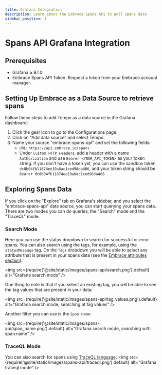 ```yaml
---
title: Grafana Integration
description: Learn about the Embrace Spans API to pull spans data 
sidebar_position: 1
---
```


# Spans API Grafana Integration

## Prerequisites

- Grafana ≥ 9.1.0
- Embrace Spans API Token. Request a token from your Embrace account manager.

## Setting Up Embrace as a Data Source to retrieve spans

Follow these steps to add Tempo as a data source in the Grafana dashboard:
1. Click the gear icon to go to the Configurations page.
2. Click on "Add data source" and select Tempo.
3. Name your source "embrace-spans-api" and set the following fields:
    - `URL`: `https://api.embrace.io/spans`
    - Under `Custom HTTP Headers`, add a header with a name `Authorization` and use `Bearer <YOUR_API_TOKEN>` as your token string. If you don't have a token yet, you can use the sandbox token `dc8b04fb11874ee19a6ac1ced98da486`, and your token string should be `Bearer dc8b04fb11874ee19a6ac1ced98da486`.

## Exploring Spans Data

If you click on the "Explore" tab on Grafana's sidebar, and you select the "embrace-spans-api" data source, you can start querying your spans data.
There are two modes you can do queries, the "Search" mode and the "TraceQL" mode.

### Search Mode
Here you can use the status dropdown to search for successful or error spans.
You can also search using the tags, for example, using the `statusMessage` tag. 
On the `Tags` dropdown you will be able to select any attribute that is present in your spans data
(see the [Embrace attributes section](/spans-api/index.md#embrace-attributes)).

<img src={require('@site/static/images/spans-api/search.png').default} alt="Grafana search mode" />

One thing to note is that if you select an existing tag, you will be able to see the tag values that are present in your data:

<img src={require('@site/static/images/spans-api/tag_values.png').default} alt="Grafana search mode, searching at tag values" />

Another filter you can use is the `Span name`:

<img src={require('@site/static/images/spans-api/span_name.png').default} alt="Grafana search mode, searching with span name" />

### TraceQL Mode
You can also search for spans using [TraceQL language](https://grafana.com/docs/tempo/latest/traceql/#query-with-traceql).
<img src={require('@site/static/images/spans-api/traceql.png').default} alt="Grafana traceql mode" />
